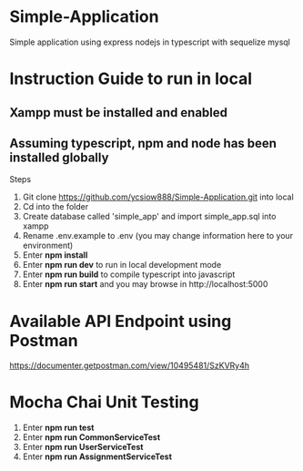 # Simple-Application
Simple application using express nodejs in typescript with sequelize mysql

# Instruction Guide to run in local
## Xampp must be installed and enabled ##
## Assuming typescript, npm and node has been installed globally ##
Steps
1. Git clone https://github.com/ycsiow888/Simple-Application.git into local
2. Cd into the folder
3. Create database called 'simple_app' and import simple_app.sql into xampp
4. Rename .env.example to .env (you may change information here to your environment)
5. Enter **npm install**
6. Enter **npm run dev** to run in local development mode
7. Enter **npm run build** to compile typescript into javascript
8. Enter **npm run start** and you may browse in http://localhost:5000

# Available API Endpoint using Postman
https://documenter.getpostman.com/view/10495481/SzKVRy4h

# Mocha Chai Unit Testing
1. Enter **npm run test**
2. Enter **npm run CommonServiceTest**
3. Enter **npm run UserServiceTest**
4. Enter **npm run AssignmentServiceTest**

